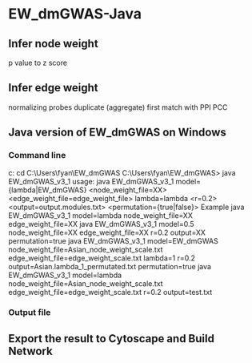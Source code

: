 # EW_dmGWAS-Java
## Infer node weight
p value to z score
## Infer edge weight
normalizing probes
duplicate (aggregate)
first match with PPI
PCC

## Java version of EW_dmGWAS on Windows
### Command line
c:
cd C:\Users\fyan\EW_dmGWAS
C:\Users\fyan\EW_dmGWAS> java EW_dmGWAS_v3_1
usage: java EW_dmGWAS_v3_1 model={lambda|EW_dmGWAS}
        <node_weight_file=XX>
        <edge_weight_file=edge_weight_file>
        lambda=lambda
        <r=0.2>
        <output=output.modules.txt>
        <permutation={true|false}>
Example java EW_dmGWAS_v3_1 model=lambda node_weight_file=XX edge_weight_file=XX
java EW_dmGWAS_v3_1  model=0.5 node_weight_file=XX edge_weight_file=XX r=0.2 output=XX  permutation=true
java EW_dmGWAS_v3_1  model=EW_dmGWAS node_weight_file=Asian_node_weight_scale.txt edge_weight_file=edge_weight_scale.txt lambda=1 r=0.2 output=Asian.lambda_1_permutated.txt permutation=true
java EW_dmGWAS_v3_1  model=lambda node_weight_file=Asian_node_weight_scale.txt edge_weight_file=edge_weight_scale.txt r=0.2 output=test.txt 
### Output file
## Export the result to Cytoscape and Build Network
